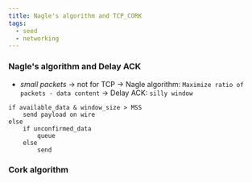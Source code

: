 ```yaml
---
title: Nagle's algorithm and TCP_CORK
tags:
  - seed
  - networking
---
```


### Nagle's algorithm and Delay ACK

- _small packets_ -> not for TCP
  -> Nagle algorithm: `Maximize ratio of packets - data content`
  -> Delay ACK: `silly window`

```text
if available_data & window_size > MSS
	send payload on wire
else
	if unconfirmed_data
		queue
	else
		send

```

### Cork algorithm
